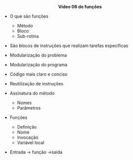 <center><b>Vídeo 06 de funções</b></center> 



- O que são funções
  - Método
  - Bloco
  - Sub-rotina

- São blocos de instruções que realizam tarefas específicas
- Modularização do problema
- Modularização do programa
- Código mais claro e conciso
- Reutilização de instruções
- Assinatura do método
  - Nomes
  - Parâmetros

- Funções
  - Definição
  - Nome
  - Invocação
  - Variável local

- Entrada -> função ->saída

